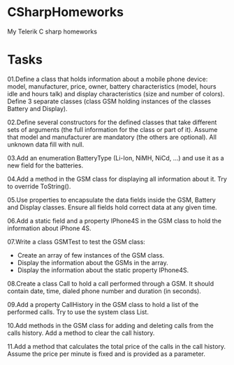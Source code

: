 CSharpHomeworks
===============

My Telerik C sharp homeworks

Tasks
=====

01.Define a class that holds information about a mobile phone device: model, manufacturer, price, owner, 
battery characteristics (model, hours idle and hours talk) and display characteristics (size and number of colors). 
Define 3 separate classes (class GSM holding instances of the classes Battery and Display).

02.Define several constructors for the defined classes that take different sets of arguments 
(the full information for the class or part of it). 
Assume that model and manufacturer are mandatory (the others are optional). 
All unknown data fill with null.

03.Add an enumeration BatteryType (Li-Ion, NiMH, NiCd, …) and use it as a new field for the batteries.

04.Add a method in the GSM class for displaying all information about it. Try to override ToString().

05.Use properties to encapsulate the data fields inside the GSM, Battery and Display classes. 
Ensure all fields hold correct data at any given time.

06.Add a static field and a property IPhone4S in the GSM class to hold the information about iPhone 4S.

07.Write a class GSMTest to test the GSM class:
- Create an array of few instances of the GSM class.
- Display the information about the GSMs in the array.
- Display the information about the static property IPhone4S.

08.Create a class Call to hold a call performed through a GSM. It should contain date, time, 
dialed phone number and duration (in seconds).

09.Add a property CallHistory in the GSM class to hold a list of the performed calls. 
Try to use the system class List<Call>.

10.Add methods in the GSM class for adding and deleting calls from the calls history. 
Add a method to clear the call history.

11.Add a method that calculates the total price of the calls in the call history. 
Assume the price per minute is fixed and is provided as a parameter.



